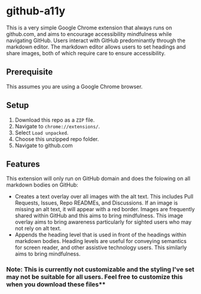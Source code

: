 # github-a11y

This is a very simple Google Chrome extension that always runs on github.com, and aims to encourage accessibility mindfulness while navigating GitHub. Users interact with GitHub predominantly through the markdown editor. The markdown editor allows users to set headings and share images, both of which require care to ensure accessibility.

## Prerequisite

This assumes you are using a Google Chrome browser.

## Setup

1. Download this repo as a `ZIP` file.
2. Navigate to `chrome://extensions/`.
3. Select `Load unpacked`.
4. Choose this unzipped repo folder.
5. Navigate to github.com

## Features

This extension will only run on GitHub domain and does the folowing on all markdown bodies on GitHub:

- Creates a text overlay over all images with the alt text. This includes Pull Requests, Issues, Repo READMEs, and Discussions. If an image is missing an alt text, it will appear with a red border. Images are frequently shared within GitHub and this aims to bring mindfulness. This image overlay aims to bring awareness particularly for sighted users who may not rely on alt text.
- Appends the heading level that is used in front of the headings within markdown bodies. Heading levels are useful for conveying semantics for screen reader, and other assistive technology users. This similarly aims to bring mindfulness.

### Note: This is currently not customizable and the styling I've set may not be suitable for all users. Feel free to customize this when you download these files**